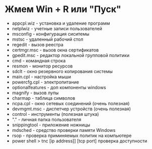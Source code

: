 # Жмем Win + R или "Пуск"
 - appcpl.wiz - установка и удаление программ
 - netplwiz - учетные записи пользователей
 - msconfig - конфигурация сиситемы
 - mstsc - удаленный рабочий стол
 - regedit - вызов реестра
 - certmgr.msc - вызов окна сертификатов
 - gpedit.msc - редактор локальной групповой политики
 - cmd - командная строка
 - resmon - монитор ресурсов
 - sdclt - окно резервного копирования системы
 - main.cpl - настройка мыши
 - powercfg.cpl - электропитание
 - optionalfeatures - доп компоненты windows
 - magnify - вызов лупы
 - charmap - таблица символов
 - ncpa.cpl - окно сетевых соединений (очень полезная)
 - devmgmt.msc - диспетчер устройств (очень полезная)
 - control - инструменты (полезная штука)
 - "." - личная папка пользователя
 - snippingtool - приложение ножницы
 - mdsched - средство проверки памяти Windows
 - rsop - проверка приминяемых политик на компьютере
 - power shell > tnc [ip address]] [tcp port] проверка доступности